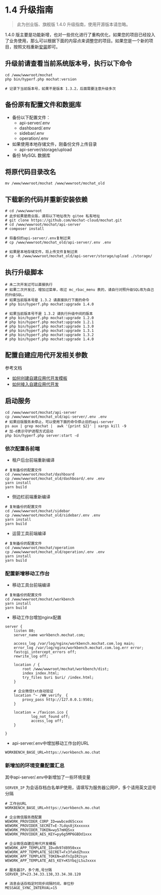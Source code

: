 # 1.4 升级指南

> 此为创业版、旗舰版 1.4.0 升级指南，使用开源版本请忽略。

1.4.0 版主要是功能新增，也对一些优化进行了重构优化，如果您的项目已经投入了业务使用，那么可以根据下面的内容点来调整您的项目。如果您是一个新的项目，按照文档重新[安装](https://mochat.wiki/quick-start/install-bt.html)即可。

## 升级前请查看当前系统版本号，执行以下命令
```shell script
cd /www/wwwroot/mochat
php bin/hyperf.php mochat:version

# 记录下当前版本号，如果不是版本 1.3.2，后面需要注意升级多次
```

## 备份原有配置文件和数据库

* 备份以下配置文件：
    * api-server/.env
    * dashboard/.env
    * sidebar/.env
    * operation/.env
* 如果使用本地存储文件，刚备份文件上传目录
    * api-server/storage/upload
* 备份 MySQL 数据库

## 将原代码目录改名
```shell script
mv /www/wwwroot/mochat /www/wwwroot/mochat_old
```

## 下载新的代码并重新安装依赖
```shell script
# cd /www/wwwroot
# 此步如果是商业版，请将以下地址改为 gitee 私有地址
# git clone https://github.com/mochat-cloud/mochat.git
# cd /www/wwwroot/mochat/api-server
# composer install

# 将备份的api-server/.env复制过来
# cp /www/wwwroot/mochat_old/api-server/.env .env

# 如果是本地存储文件，将上传文件复制过来
# cp -R /www/wwwroot/mochat_old/api-server/storage/upload ./storage/
```

## 执行升级脚本
```shell script
# 未二次开发过可以直接执行
# 如果二次开发过，增加过菜单，改过 mc_rbac_menu 表的，请自行对照升级SQL改为自己的升级SQL。
# 如果当前版本号是 1.3.2 请直接执行下面的命令
# php bin/hyperf.php mochat:upgrade 1.4.0

# 如果当前版本号不是 1.3.2 请执行升级中间的版本
# php bin/hyperf.php mochat:upgrade 1.2.0
# php bin/hyperf.php mochat:upgrade 1.2.1
# php bin/hyperf.php mochat:upgrade 1.3.0
# php bin/hyperf.php mochat:upgrade 1.3.1
# php bin/hyperf.php mochat:upgrade 1.3.2
# php bin/hyperf.php mochat:upgrade 1.4.0

```

## 配置自建应用代开发相关参数

参考文档 
* [如何创建自建应用代开发模板](https://www.yuque.com/docs/share/a7e1ee84-e10d-480d-8b06-5b2e36ebe478?)
* [如何接入自建应用代开发](https://www.yuque.com/docs/share/3d2b1736-b0f5-4668-9d41-133e0bb8d2e3)

## 启动服务
```shell script
cd /www/wwwroot/mochat/api-server
cp /www/wwwroot/mochat_old/api-server/.env .env
# 如果旧版服务未停止，可以使用下面的命令停止旧的api-server
ps aux | grep mochat |  awk '{print $2}' | xargs kill -9
# 加-d表示守护进程方式启动
php bin/hyperf.php server:start -d
```

### 依次配置各前端
* 租户后台前端重新编译
```shell script
# 复制备份的配置文件
cd /www/wwwroot/mochat/dashboard
cp /www/wwwroot/mochat_old/dashboard/.env .env
yarn install
yarn build
```

* 侧边栏前端重新编译
```shell script
# 复制备份的配置文件
cd /www/wwwroot/mochat/sidebar
cp /www/wwwroot/mochat_old/sidebar/.env .env
yarn install
yarn build
```

* 运营工具前端编译
```shell script
# 复制备份的配置文件
cd /www/wwwroot/mochat/operation
cp /www/wwwroot/mochat_old/operation/.env .env
yarn install
yarn build
```

### 配置新增移动工作台

* 移动工具台前端编译

```shell script
# 复制备份的配置文件
cd /www/wwwroot/mochat/workbench
yarn install
yarn build
```

* 移动工作台增加nginx配置
```nginx
server {
    listen 80;
    server_name workbench.mochat.com;

    access_log /var/log/nginx/workbench.mochat.com.log main;
    error_log /var/log/nginx/workbench.mochat.com.log.err error;
    fastcgi_intercept_errors off;
    rewrite_log off;

    location / {
        root /www/wwwroot/mochat/workbench/dist;
        index index.html;
        try_files $uri $uri/ /index.html;
    }

    # 企业微信txt自动验证
    location ^~ /WW_verify_ {
        proxy_pass http://127.0.0.1:9501;
    }

    location = /favicon.ico {
            log_not_found off;
            access_log off;
    }
    
}
```

*  api-server/.env中增加移动工作台的URL
```shell script
WORKBENCH_BASE_URL=https://workbench.mo.chat
```

### 新增加的环境变量配置汇总
其中api-server/.env中新增加了一些环境变量

`SERVER_IP` 为会话存档白名单IP使用，请填写为服务器公网IP，多个请用英文逗号分隔

```shell script
# 工作台URL
WORKBENCH_BASE_URL=https://workbench.mo.chat

# 企业微信服务商配置
WEWORK_PROVIDER_CORP_ID=wwbced65cxxx
WEWORK_PROVIDER_SECRET=E-7Ldqs8jXxxxxxx
WEWORK_PROVIDER_TOKEN=wy57mHQSxx
WEWORK_PROVIDER_AES_KEY=py6g5MP6GBDd1xxx

# 企业微信自建应用代开发模板
WEWORK_APP_TEMPLATE_ID=dk97d8950xxx
WEWORK_APP_TEMPLATE_SECRET=Fx3fakdZhxxx
WEWORK_APP_TEMPLATE_TOKEN=ahfnIpIR2syx
WEWORK_APP_TEMPLATE_AES_KEY=KSYbqjLSuJxxxx

# 服务器IP，多个用,号分隔
SERVER_IP=23.34.33.138,33.34.38.120

# 消息会话存档定时同步间隔时间，单位秒
MESSAGE_SYNC_INTERVAL=15
```